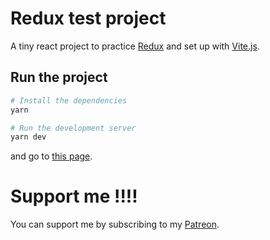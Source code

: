 # Redux test project

A tiny react project to practice [Redux](https://redux.js.org/) and set up with [Vite.js](https://vitejs.dev/).

## Run the project
```sh
# Install the dependencies
yarn

# Run the development server
yarn dev
```
and go to [this page](http://localhost:3000).

# Support me !!!!
You can support me by subscribing to my [Patreon](https://www.youtube.com/watch?v=dQw4w9WgXcQ).

